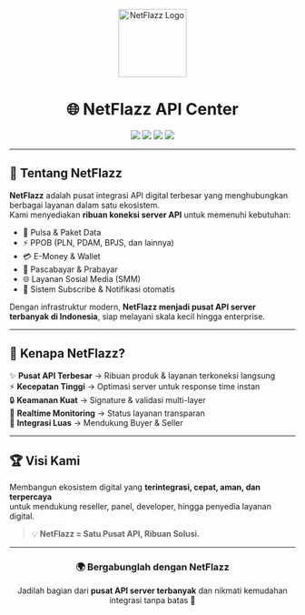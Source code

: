 <p align="center">
  <img src="https://netflazz.com/app/assets/images/app/netflazz.png" alt="NetFlazz Logo" width="120" />
</p>

<h1 align="center">🌐 NetFlazz API Center</h1>

<p align="center">
  <img src="https://img.shields.io/badge/🔥-Pusat%20API%20Server%20Terbanyak-critical" />
  <img src="https://img.shields.io/badge/⚡-High%20Performance-blueviolet" />
  <img src="https://img.shields.io/badge/🔒-Secure%20Integration-brightgreen" />
  <img src="https://img.shields.io/badge/📊-Real%20Time%20Status-orange" />
</p>

---

## 🚀 Tentang NetFlazz
**NetFlazz** adalah pusat integrasi API digital terbesar yang menghubungkan berbagai layanan dalam satu ekosistem.  
Kami menyediakan **ribuan koneksi server API** untuk memenuhi kebutuhan:

- 📱 Pulsa & Paket Data  
- ⚡ PPOB (PLN, PDAM, BPJS, dan lainnya)  
- 💳 E-Money & Wallet  
- 📡 Pascabayar & Prabayar  
- 🌐 Layanan Sosial Media (SMM)  
- 🔔 Sistem Subscribe & Notifikasi otomatis  

Dengan infrastruktur modern, **NetFlazz menjadi pusat API server terbanyak di Indonesia**, siap melayani skala kecil hingga enterprise.

---

## 🌟 Kenapa NetFlazz?
✨ **Pusat API Terbesar** → Ribuan produk & layanan terkoneksi langsung  
⚡ **Kecepatan Tinggi** → Optimasi server untuk response time instan  
🔒 **Keamanan Kuat** → Signature & validasi multi-layer  
📡 **Realtime Monitoring** → Status layanan transparan  
🤝 **Integrasi Luas** → Mendukung Buyer & Seller

---

## 🏆 Visi Kami
Membangun ekosistem digital yang **terintegrasi, cepat, aman, dan terpercaya**  
untuk mendukung reseller, panel, developer, hingga penyedia layanan digital.  

> 💡 **NetFlazz = Satu Pusat API, Ribuan Solusi.**

---

<h3 align="center">🌍 Bergabunglah dengan NetFlazz</h3>
<p align="center">
  Jadilah bagian dari <b>pusat API server terbanyak</b> dan nikmati kemudahan integrasi tanpa batas 🚀  
</p>
